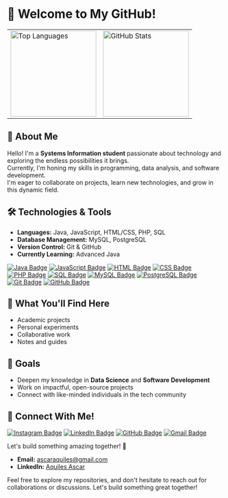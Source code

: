 # 👋 Welcome to My GitHub!
<div align="center">
  <table>
    <tr>
      <td style="border: none;">
        <img height="200em" src="https://github-readme-stats.vercel.app/api/top-langs/?username=aquilesascar&show_icons=true&theme=dark&count_private=true" alt="Top Languages"/>
      </td>
      <td style="border: none;">
        <img height="200em" src="https://github-readme-stats.vercel.app/api?username=aquilesascar&show_icons=true&theme=dark&count_private=true" alt="GitHub Stats"/>
      </td>
    </tr>
  </table>
</div>


## 👀 About Me
Hello! I'm a **Systems Information student** passionate about technology and exploring the endless possibilities it brings.  
Currently, I'm honing my skills in programming, data analysis, and software development.  
I'm eager to collaborate on projects, learn new technologies, and grow in this dynamic field.

## 🛠️ Technologies & Tools
- **Languages:** Java, JavaScript, HTML/CSS, PHP, SQL
- **Database Management:** MySQL, PostgreSQL  
- **Version Control:** Git & GitHub  
- **Currently Learning:** Advanced Java
 
[![Java Badge](https://img.shields.io/badge/Java-ED8B00?style=for-the-badge&logo=java&logoColor=white)]()  [![JavaScript Badge](https://img.shields.io/badge/JavaScript-F7DF1E?style=for-the-badge&logo=javascript&logoColor=black)]()  [![HTML Badge](https://img.shields.io/badge/HTML-E34F26?style=for-the-badge&logo=html5&logoColor=white)]()  [![CSS Badge](https://img.shields.io/badge/CSS-1572B6?style=for-the-badge&logo=css3&logoColor=white)]()  
[![PHP Badge](https://img.shields.io/badge/PHP-777BB4?style=for-the-badge&logo=php&logoColor=white)]()  [![SQL Badge](https://img.shields.io/badge/SQL-4479A1?style=for-the-badge&logo=mysql&logoColor=white)]()  [![MySQL Badge](https://img.shields.io/badge/MySQL-4479A1?style=for-the-badge&logo=mysql&logoColor=white)]()  [![PostgreSQL Badge](https://img.shields.io/badge/PostgreSQL-4169E1?style=for-the-badge&logo=postgresql&logoColor=white)]()  
[![Git Badge](https://img.shields.io/badge/Git-F05032?style=for-the-badge&logo=git&logoColor=white)]()  [![GitHub Badge](https://img.shields.io/badge/GitHub-181717?style=for-the-badge&logo=github&logoColor=white)]()  

## 📘 What You'll Find Here
- Academic projects  
- Personal experiments  
- Collaborative work  
- Notes and guides  

## 🌱 Goals
- Deepen my knowledge in **Data Science** and **Software Development**  
- Work on impactful, open-source projects  
- Connect with like-minded individuals in the tech community  

## 🤝 Connect With Me!
[![Instagram Badge](https://img.shields.io/badge/Instagram-ff1493?style=for-the-badge&logo=instagram&logoColor=white)](https://instagram.com/aquilesascar)    [![LinkedIn Badge](https://img.shields.io/badge/LinkedIn-blue?style=for-the-badge&logo=linkedin&logoColor=white)](https://linkedin.com/in/aquilesascar)  [![GitHub Badge](https://img.shields.io/badge/GitHub-black?style=for-the-badge&logo=github&logoColor=white)](https://github.com/aquilesascar)  [![Gmail Badge](https://img.shields.io/badge/Gmail-red?style=for-the-badge&logo=gmail&logoColor=white)](mailto:ascaraquiles@gmail.com)  


Let's build something amazing together! 🚀
- **Email:** ascaraquiles@gmail.com
- **LinkedIn:** [Aquiles Ascar](https://linkedin.com/in/aquilesascar)  

Feel free to explore my repositories, and don't hesitate to reach out for collaborations or discussions. Let's build something great together!







  
<!--## Hi there 👋

**aquilesascar/aquilesascar** is a ✨ _special_ ✨ repository because its `README.md` (this file) appears on your GitHub profile.

Here are some ideas to get you started:

- 🔭 I’m currently working on ...
- 🌱 I’m currently learning ...
- 👯 I’m looking to collaborate on ...
- 🤔 I’m looking for help with ...
- 💬 Ask me about ...
- 📫 How to reach me: ...
- 😄 Pronouns: ...
- ⚡ Fun fact: ...
-->



